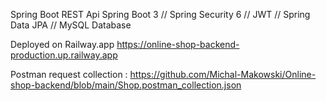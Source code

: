 Spring Boot REST Api 
Spring Boot 3  //  Spring Security 6  //  JWT  //  Spring Data JPA  //  MySQL Database

Deployed on Railway.app https://online-shop-backend-production.up.railway.app

Postman request collection : https://github.com/Michal-Makowski/Online-shop-backend/blob/main/Shop.postman_collection.json
